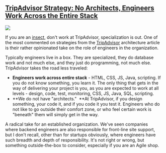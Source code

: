 ## [TripAdvisor Strategy: No Architects, Engineers Work Across the Entire Stack](/blog/2011/7/1/tripadvisor-strategy-no-architects-engineers-work-across-the.html)

    

    

![](http://farm3.static.flickr.com/2740/5860936154_c02d47fbe6_o.jpg)

If you are an [insect](http://elise.com/quotes/a/heinlein_-_specialization_is_for_insects.php), don't work at TripAdvisor, specialization is out. One of the most commented on strategies from the [TripAdvisor](http://highscalability.com/blog/2011/6/27/tripadvisor-architecture-40m-visitors-200m-dynamic-page-view.html) architecture article is their rather opinionated take on the role of engineers in the organization.

Typically engineers live in a box. They are specialized, they do database work and not much else, and they just do programming, not much else. TripAdvisor takes the road less traveled:

*   **Engineers work across entire stack** - HTML, CSS, JS, Java, scripting. If you do not know something, you learn it. The only thing that gets in the way of delivering your project is you, as you are expected to work at all levels - design, code, test, monitoring, CSS, JS, Java, SQL, scripting.
*   **We do not have "architects."  **At TripAdvisor, if you design something, your code it, and if you code it you test it. Engineers who do not like to go outside their comfort zone, or who feel certain work is "beneath" them will simply get in the way.

A radical take for an established organization. We've seen companies where backend engineers are also responsible for front-line site support, but I don't recall, other than for startups obviously, where engineers have such breadth and depth of responsibility. It's not right or wrong, but something outside-the-box to consider, especially if you are an Agile shop.

    
